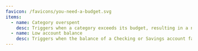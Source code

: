 ```yaml
---
favicon: /favicons/you-need-a-budget.svg
items:
  - name: Category overspent
    desc: Triggers when a category exceeds its budget, resulting in a negative balance.
  - name: Low account balance
    desc: Triggers when the balance of a Checking or Savings account falls below a specified amount within a given month.
---
```


<script setup>
  import CustomListing from '../../components/CustomListing.vue'
</script>

<CustomListing />

